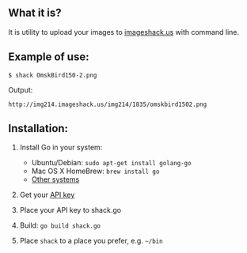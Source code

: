 What it is?
-----------
It is utility to upload your images to [imageshack.us](http://imageshack.us) with command line.

Example of use:
-----------
```
$ shack OmskBird150-2.png
```
Output:
```
http://img214.imageshack.us/img214/1835/omskbird1502.png
```

Installation:
-------------

1. Install Go in your system:

   * Ubuntu/Debian: `sudo apt-get install golang-go`
   * Mac OS X HomeBrew: `brew install go`
   * [Other systems](http://golang.org/doc/install)


2. Get your [API key](http://stream.imageshack.us/api/)

3. Place your API key to shack.go

4. Build:
   `go build shack.go`

5. Place `shack` to a place you prefer, e.g. `~/bin`

